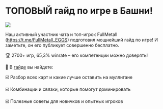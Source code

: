 # ТОПОВЫЙ гайд по игре в Башни! 

![](1.2x.jpg)

Наш активный участник чата и топ-игрок FullMetall (https://t.me/FullMetall_EGGS) подготовил мощнейший гайд по игре! И заметьте, он его публикует совершенно бесплатно. 

🏆 2700+ игр, 65,3% winrate – его компетенции можно доверять!

📜 В [гайде](https://teletype.in/@iamfullmetall/MpGM-kuOv8p) вы найдете:

 ☑️ Разбор всех карт и какие лучше оставить на муллигане
 
 ☑️ Комбинации и связки, которые помогут доминировать
 
 ☑️ Полезные советы для новичков и опытных игроков

